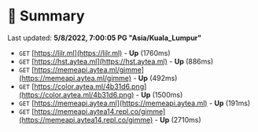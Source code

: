 # 📖 Summary
Last updated: **5/8/2022, 7:00:05 PG "Asia/Kuala_Lumpur"**

- `GET` [https://lilr.ml](https://lilr.ml) - **Up** (1760ms)
- `GET` [https://hst.aytea.ml](https://hst.aytea.ml) - **Up** (886ms)
- `GET` [https://memeapi.aytea.ml/gimme](https://memeapi.aytea.ml/gimme) - **Up** (492ms)
- `GET` [https://color.aytea.ml/4b31d6.png](https://color.aytea.ml/4b31d6.png) - **Up** (1500ms)
- `GET` [https://memeapi.aytea.ml](https://memeapi.aytea.ml) - **Up** (191ms)
- `GET` [https://memeapi.aytea14.repl.co/gimme](https://memeapi.aytea14.repl.co/gimme) - **Up** (2710ms)
